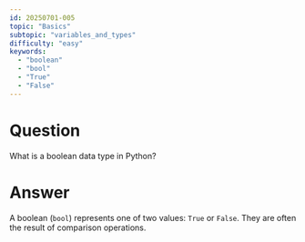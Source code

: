 ```yaml
---
id: 20250701-005
topic: "Basics"
subtopic: "variables_and_types"
difficulty: "easy"
keywords:
  - "boolean"
  - "bool"
  - "True"
  - "False"
---
```


# Question

What is a boolean data type in Python?

# Answer

A boolean (`bool`) represents one of two values: `True` or `False`. They are often the result of comparison operations.
